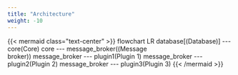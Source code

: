 ```yaml
---
title: "Architecture"
weight: -10
---
```


{{< mermaid class="text-center" >}}
flowchart LR
    database[(Database)] --- core(Core)
    core --- message_broker((Message<br/>broker))
    message_broker --- plugin1(Plugin 1)
    message_broker --- plugin2(Plugin 2)
    message_broker --- plugin3(Plugin 3)
{{< /mermaid >}}
